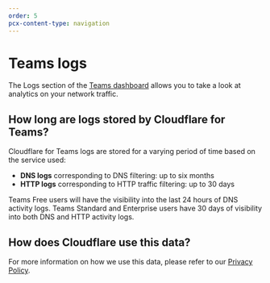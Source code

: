 ```yaml
---
order: 5
pcx-content-type: navigation
---
```


# Teams logs

The Logs section of the [Teams dashboard](https://dash.teams.cloudflare.com/) allows you to take a look at analytics on your network traffic.

<DirectoryListing path="/analytics/logs" />

## How long are logs stored by Cloudflare for Teams?

Cloudflare for Teams logs are stored for a varying period of time based on the service used:

- **DNS logs** corresponding to DNS filtering: up to six months
- **HTTP logs** corresponding to HTTP traffic filtering: up to 30 days

<Aside>
  Teams Free users will have the visibility into the last 24 hours of DNS activity logs. Teams
  Standard and Enterprise users have 30 days of visibility into both DNS and HTTP activity logs.
</bongo:aside>

## How does Cloudflare use this data?

For more information on how we use this data, please refer to our [Privacy Policy](https://www.cloudflare.com/en-gb/application/privacypolicy/).
